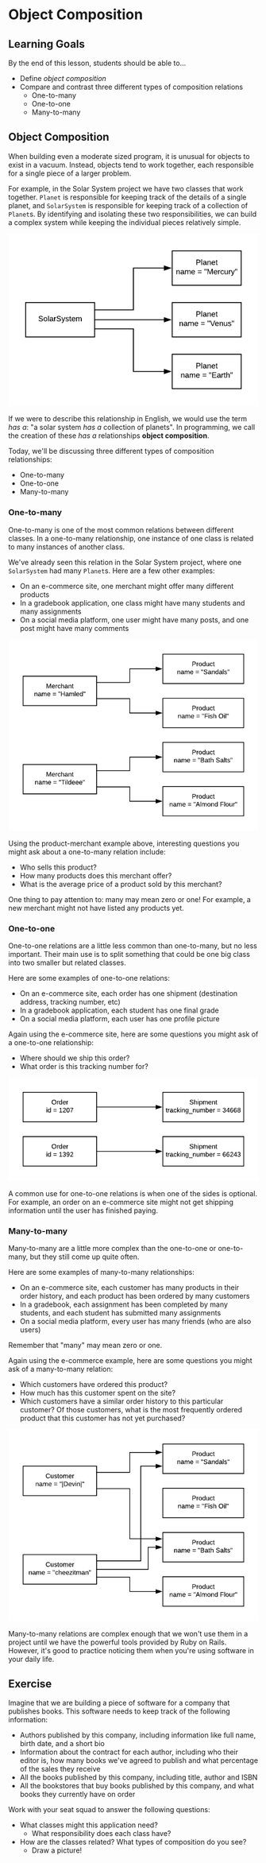 # Object Composition

## Learning Goals
By the end of this lesson, students should be able to...
- Define _object composition_
- Compare and contrast three different types of composition relations
  - One-to-many
  - One-to-one
  - Many-to-many

## Object Composition

When building even a moderate sized program, it is unusual for objects to exist in a vacuum. Instead, objects tend to work together, each responsible for a single piece of a larger problem.

For example, in the Solar System project we have two classes that work together. `Planet` is responsible for keeping track of the details of a single planet, and `SolarSystem` is responsible for keeping track of a collection of `Planet`s. By identifying and isolating these two responsibilities, we can build a complex system while keeping the individual pieces relatively simple.

![SolarSystem and Planet](images/composition/SolarSystem.png)
<!-- https://www.lucidchart.com/documents/edit/68ea4ccf-406d-4926-a911-c00404bce113/0 -->

If we were to describe this relationship in English, we would use the term _has a_: "a solar system _has a_ collection of planets". In programming, we call the creation of these _has a_ relationships **object composition**.

Today, we'll be discussing three different types of composition relationships:
- One-to-many
- One-to-one
- Many-to-many

### One-to-many

One-to-many is one of the most common relations between different classes. In a one-to-many relationship, one instance of one class is related to many instances of another class.

We've already seen this relation in the Solar System project, where one `SolarSystem` had many `Planet`s. Here are a few other examples:

- On an e-commerce site, one merchant might offer many different products
- In a gradebook application, one class might have many students and many assignments
- On a social media platform, one user might have many posts, and one post might have many comments

![One to Many](images/composition/One-to-Many.png)
<!-- https://www.lucidchart.com/documents/edit/17f87306-242b-4082-b065-a027c2654d09/0 -->

Using the product-merchant example above, interesting questions you might ask about a one-to-many relation include:
- Who sells this product?
- How many products does this merchant offer?
- What is the average price of a product sold by this merchant?

One thing to pay attention to: many may mean zero or one! For example, a new merchant might not have listed any products yet.

### One-to-one

One-to-one relations are a little less common than one-to-many, but no less important. Their main use is to split something that could be one big class into two smaller but related classes.

Here are some examples of one-to-one relations:

- On an e-commerce site, each order has one shipment (destination address, tracking number, etc)
- In a gradebook application, each student has one final grade
- On a social media platform, each user has one profile picture

Again using the e-commerce site, here are some questions you might ask of a one-to-one relationship:
- Where should we ship this order?
- What order is this tracking number for?

![One to One](images/composition/One-to-One.png)
<!-- https://www.lucidchart.com/documents/edit/5f2b8739-8626-4283-8c2a-e0b76390b73b/0 -->

A common use for one-to-one relations is when one of the sides is optional. For example, an order on an e-commerce site might not get shipping information until the user has finished paying.

### Many-to-many

Many-to-many are a little more complex than the one-to-one or one-to-many, but they still come up quite often.

Here are some examples of many-to-many relationships:
- On an e-commerce site, each customer has many products in their order history, and each product has been ordered by many customers
- In a gradebook, each assignment has been completed by many students, and each student has submitted many assignments
- On a social media platform, every user has many friends (who are also users)

Remember that "many" may mean zero or one.

Again using the e-commerce example, here are some questions you might ask of a many-to-many relation:
- Which customers have ordered this product?
- How much has this customer spent on the site?
- Which customers have a similar order history to this particular customer? Of those customers, what is the most frequently ordered product that this customer has not yet purchased?

![Many to Many](images/composition/Many-to-Many.png)
<!-- https://www.lucidchart.com/documents/edit/1e5d44b3-ee2a-4495-a4fe-f94f205aa5b7/0 -->

Many-to-many relations are complex enough that we won't use them in a project until we have the powerful tools provided by Ruby on Rails. However, it's good to practice noticing them when you're using software in your daily life.

## Exercise

Imagine that we are building a piece of software for a company that publishes books. This software needs to keep track of the following information:

- Authors published by this company, including information like full name, birth date, and a short bio
- Information about the contract for each author, including who their editor is, how many books we've agreed to publish and what percentage of the sales they receive
- All the books published by this company, including title, author and ISBN
- All the bookstores that buy books published by this company, and what books they currently have on order

Work with your seat squad to answer the following questions:

- What classes might this application need?
  - What responsibility does each class have?
- How are the classes related? What types of composition do you see?
  - Draw a picture!

<!-- ## Resources

- [Learn Ruby the Hard Way - Composition](https://learnrubythehardway.org/book/ex44.html#composition)
- [Ruby : Composition over Inheritance because The Force is Strong with Composition](https://medium.com/aviabird/ruby-composition-over-inheritance-3ff786ad9e5d)
- [Refactoring From Inheritance To Composition To Data](https://www.rubypigeon.com/posts/refactoring-inheritance-composition-data/) -->

